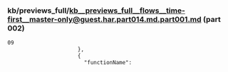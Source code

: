### kb/previews_full/kb__previews_full__flows__time-first__master-only@guest.har.part014.md.part001.md (part 002)

```md
09
                      },
                      {
                        "functionName":
```

```
